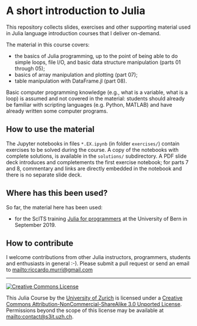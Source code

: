 A short introduction to Julia
=============================

This repository collects slides, exercises and other supporting material used in
Julia language introduction courses that I deliver on-demand.

The material in this course covers:

* the basics of Julia programming, up to the point of being able to do simple loops,
  file I/O, and basic data structure manipulation (parts 01 through 05);
* basics of array manipulation and plotting (part 07);
* table manipulation with DataFrame.jl (part 08).

Basic computer programming knowledge (e.g., what is a variable, what is a loop)
is assumed and not covered in the material: students should already be familiar
with scripting languages (e.g. Python, MATLAB) and have already written some
computer programs.


How to use the material
-----------------------

The Jupyter notebooks in files `*.EX.ipynb` (in folder `exercises/`) contain
exercises to be solved during the course. A copy of the notebooks with complete
solutions, is available in the `solutions/` subdirectory. A PDF slide deck
introduces and completements the first exercise notebook; for parts 7 and 8,
commentary and links are directly embedded in the notebook and there is no
separate slide deck.


Where has this been used?
-------------------------

So far, the material here has been used:

* for the ScITS training [Julia for programmers][x1]
  at the University of Bern in September 2019.

[x1]: https://ilias.unibe.ch/goto.php?target=crs_1456559&client_id=ilias3_unibe

How to contribute
-----------------

I welcome contributions from other Julia instructors, programmers,
students and enthusiasts in general :-).  Please submit a pull request
or send an email to <mailto:riccardo.murri@gmail.com>


--------

<a rel="license"
   href="http://creativecommons.org/licenses/by-nc-sa/3.0/">
       <img alt="Creative Commons License" style="border-width:0"
           src="http://i.creativecommons.org/l/by-nc-sa/3.0/80x15.png" />
</a>
<p>
This <span xmlns:dct="http://purl.org/dc/terms/" property="dct:title">Julia Course</span>
by the <a xmlns:cc="http://creativecommons.org/ns#"
   href="http://www.s3it.uzh.ch/" property="cc:attributionName"
   rel="cc:attributionURL">University of Zurich</a> is licensed under a <a rel="license"
   href="http://creativecommons.org/licenses/by-nc-sa/3.0/">Creative
   Commons Attribution-NonCommercial-ShareAlike 3.0 Unported
   License</a>.
Permissions beyond the scope of this license may be available at <a xmlns:cc="http://creativecommons.org/ns#" href="mailto:contact@s3it.uzh.ch" rel="cc:morePermissions">mailto:contact@s3it.uzh.ch</a>.
</p>
